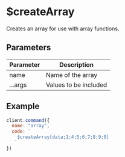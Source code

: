 # $createArray
Creates an array for use with array functions.

## Parameters
| Parameter | Description |
| --------- | ------------ |
| name | Name of the array |
| ...args | Values to be included |

## Example
```js
client.command({
  name: "array",
  code: `
    $createArray[data;1;4;5;6;7;8;9;0]
   `
})
```